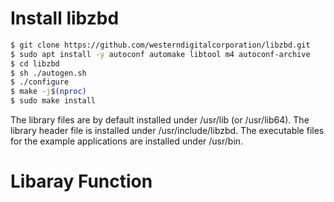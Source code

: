 # Install libzbd
```bash
$ git clone https://github.com/westerndigitalcorporation/libzbd.git
$ sudo apt install -y autoconf automake libtool m4 autoconf-archive
$ cd libzbd
$ sh ./autogen.sh
$ ./configure
$ make -j$(nproc)
$ sudo make install
```
The library files are by default installed under /usr/lib (or /usr/lib64). The library header file is installed under /usr/include/libzbd.
The executable files for the example applications are installed under /usr/bin.

# Libaray Function
